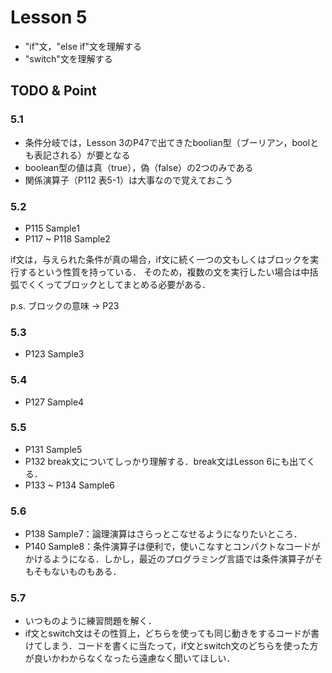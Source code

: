 # Lesson 5
- "if"文，"else if"文を理解する
- "switch"文を理解する

## TODO & Point

### 5.1
- 条件分岐では，Lesson 3のP47で出てきたboolian型（ブーリアン，boolとも表記される）が要となる
- boolean型の値は真（true），偽（false）の2つのみである
- 関係演算子（P112 表5-1）は大事なので覚えておこう

### 5.2
- P115 Sample1
- P117 ~ P118 Sample2

if文は，与えられた条件が真の場合，if文に続く一つの文もしくはブロックを実行するという性質を持っている．
そのため，複数の文を実行したい場合は中括弧でくくってブロックとしてまとめる必要がある．

p.s. ブロックの意味 -> P23


### 5.3
- P123 Sample3


### 5.4
- P127 Sample4


### 5.5
- P131 Sample5
- P132 break文についてしっかり理解する．break文はLesson 6にも出てくる．
- P133 ~ P134 Sample6


### 5.6
- P138 Sample7：論理演算はさらっとこなせるようになりたいところ．
- P140 Sample8：条件演算子は便利で，使いこなすとコンパクトなコードがかけるようになる．しかし，最近のプログラミング言語では条件演算子がそもそもないものもある．


### 5.7
- いつものように練習問題を解く．
- if文とswitch文はその性質上，どちらを使っても同じ動きをするコードが書けてしまう．コードを書くに当たって，if文とswitch文のどちらを使った方が良いかわからなくなったら遠慮なく聞いてほしい．
